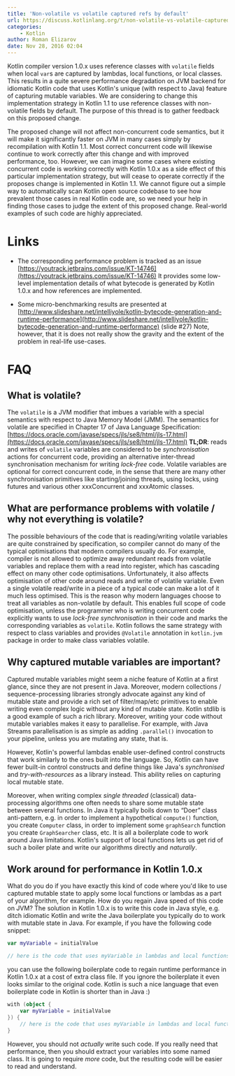 ```yaml
---
title: 'Non-volatile vs volatile captured refs by default'
url: https://discuss.kotlinlang.org/t/non-volatile-vs-volatile-captured-refs-by-default/2122
categories:
    - Kotlin
author: Roman Elizarov
date: Nov 28, 2016 02:04
---
```

Kotlin compiler version 1.0.x uses reference classes with `volatile` fields when local `var`s are captured by lambdas, local functions, or local classes. This results in a quite severe performance degradation on JVM backend for idiomatic Kotlin code that uses Kotlin's unique (with respect to Java) feature of capturing mutable variables. We are considering to change this implementation strategy in Kotlin 1.1 to use reference classes with non-volatile fields by default. The purpose of this thread is to gather feedback on this proposed change.

The proposed change will not affect non-concurrent code semantics, but it will make it significantly faster on JVM in many cases simply by recompilation with Kotlin 1.1. Most correct concurrent code will likewise continue to work correctly after this change and with improved performance, too. However, we can imagine some cases where existing concurrent code is working correctly with Kotlin 1.0.x as a side effect of this particular implementation strategy, but will cease to operate correctly if the proposes change is implemented in Kotlin 1.1. We cannot figure out a simple way to automatically scan Kotlin open source codebase to see how prevalent those cases in real Kotlin code are, so we need your help in finding those cases to judge the extent of this proposed change. Real-world examples of such code are highly appreciated.

# Links

* The corresponding performance problem is tracked as an issue [https://youtrack.jetbrains.com/issue/KT-14746](https://youtrack.jetbrains.com/issue/KT-14746) It provides some low-level implementation details of what bytecode is generated by Kotlin 1.0.x and how references are implemented.

* Some micro-benchmarking results are presented at [http://www.slideshare.net/intelliyole/kotlin-bytecode-generation-and-runtime-performance](http://www.slideshare.net/intelliyole/kotlin-bytecode-generation-and-runtime-performance) (slide <span class="hashtag">#27</span>) Note, however, that it is does not really show the gravity and the extent of the problem in real-life use-cases.

# FAQ

## What is volatile?

The `volatile` is a JVM modifier that imbues a variable with a special semantics with respect to Java Memory Model (JMM). The semantics for volatile are specified in Chapter 17 of Java Language Specification: [https://docs.oracle.com/javase/specs/jls/se8/html/jls-17.html](https://docs.oracle.com/javase/specs/jls/se8/html/jls-17.html) **TL;DR**: reads and writes of `volatile` variables are considered to be _synchronisation_ actions for concurrent code, providing an alternative inter-thread synchronisation mechanism for writing _lock-free_ code. Volatile variables are optional for correct concurrent code, in the sense that there are many other synchronisation primitives like starting/joining threads, using locks, using futures and various other xxxConcurrent and xxxAtomic classes.

## What are performance problems with volatile / why not everything is volatile?

The possible behaviours of the code that is reading/writing volatile variables are quite constrained by specification, so compiler cannot do many of the typical optimisations that modern compilers usually do. For example, compiler is not allowed to optimize away redundant reads from volatile variables and replace them with a read into register, which has cascading effect on many other code optimisations. Unfortunately, it also affects optimisation of other code around reads and write of volatile variable. Even a single volatile read/write in a piece of a typical code can make a lot of it much less optimised. This is the reason why modern languages choose to treat all variables as non-volatile by default. This enables full scope of code optimisation, unless the programmer who is writing concurrent code explicitly wants to use _lock-free synchronisation_ in their code and marks the corresponding variables as `volatile`. Kotlin follows the same strategy with respect to class variables and provides `@Volatile` annotation in `kotlin.jvm` package in order to make class variables volatile.

## Why captured mutable variables are important?

Captured mutable variables might seem a niche feature of Kotlin at a first glance, since they are not present in Java. Moreover, modern collections / sequence-processing libraries strongly advocate against any kind of mutable state and provide a rich set of filter/map/etc primitives to enable writing even complex logic without any kind of mutable state. Kotlin stdlib is a good example of such a rich library. Moreover, writing your code without mutable variables makes it easy to parallelise. For example, with Java Streams parallelisation is as simple as adding `.parallel()` invocation to your pipeline, unless you are mutating any state, that is.

However, Kotlin's powerful lambdas enable user-defined control constructs that work similarly to the ones built into the language. So, Kotlin can have fewer built-in control constructs and define things like Java's _synchronised_ and _try-with-resources_ as a library instead. This ability relies on capturing local mutable state.

Moreover, when writing complex _single threaded_ (classical) data-processing algorithms one often needs to share some mutable state between several functions. In Java it typically boils down to “Doer” class anti-pattern, e.g. in order to implement a hypothetical `compute()` function, you create `Computer` class, in order to implement some `graphSearch` function you create `GraphSearcher` class, etc. It is all a boilerplate code to work around Java limitations. Kotlin's support of local functions lets us get rid of such a boiler plate and write our algorithms directly and _naturally_.

## Work around for performance in Kotlin 1.0.x

What do you do if you have exactly this kind of code where you'd like to use captured mutable state to apply some local functions or lambdas as a part of your algorithm, for example. How do you regain Java speed of this code on JVM? The solution in Kotlin 1.0.x is to write this code in Java style, e.g. ditch idiomatic Kotlin and write the Java boilerplate you typically do to work with mutable state in Java. For example, if you have the following code snippet:

```kotlin
var myVariable = initialValue

// here is the code that uses myVariable in lambdas and local functions
```

you can use the following boilerplate code to regain runtime performance in Kotlin 1.0.x at a cost of extra class file. If you ignore the boilerplate it even looks similar to the original code. Kotlin is such a nice language that even boilerplate code in Kotlin is shorter than in Java :)

```kotlin
with (object {
    var myVariable = initialValue
}) {
    // here is the code that uses myVariable in lambdas and local functions
}
```

However, you should not _actually_ write such code. If you really need that performance, then you should extract your variables into some named class. It is going to require _more_ code, but the resulting code will be easier to read and understand.
